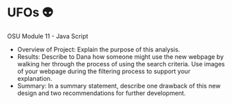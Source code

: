 # UFOs :alien:
OSU Module 11 - Java Script

- Overview of Project: Explain the purpose of this analysis.
- Results: Describe to Dana how someone might use the new webpage by walking her through the process of using the search criteria. Use images of your webpage during the filtering process to support your explanation.
- Summary: In a summary statement, describe one drawback of this new design and two recommendations for further development.
